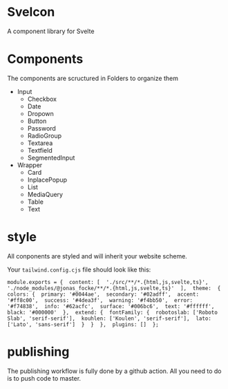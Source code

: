 # Svelcon

A component library for Svelte

# Components

The components are scructured in Folders to organize them

- Input
  - Checkbox
  - Date
  - Dropown
  - Button
  - Password
  - RadioGroup
  - Textarea
  - Textfield
  - SegmentedInput
- Wrapper
  - Card
  - InplacePopup
  - List
  - MediaQuery
  - Table
  - Text

# style

All conponents are styled and will inherit your website scheme.

Your `tailwind.config.cjs` file should look like this:

`
module.exports = { 
  content: [ 
    './src/**/*.{html,js,svelte,ts}', 
    './node_modules/@jonas_focke/**/*.{html,js,svelte,ts}' 
  ], 
  theme: 
  { 
    colors: { 
      primary: '#0044ae', 
      secondary: '#02adff', 
      accent: '#ff8c00', 
      success: '#4dea3f', 
      warning: '#f4bb50', 
      error: '#f74838', 
      info: '#62acfc', 
      surface: '#006bc6', 
      text: '#ffffff', 
      black: '#000000' 
    }, 
    extend: { 
      fontFamily: { 
        robotoslab: ['Roboto Slab', 'serif-serif'], 
        kouhlen: ['Koulen', 'serif-serif'], 
        lato: ['Lato', 'sans-serif'] 
      } 
    } 
  }, 
  plugins: [] 
}; `

# publishing

The publishing workflow is fully done by a github action.
All you need to do is to push code to master.
